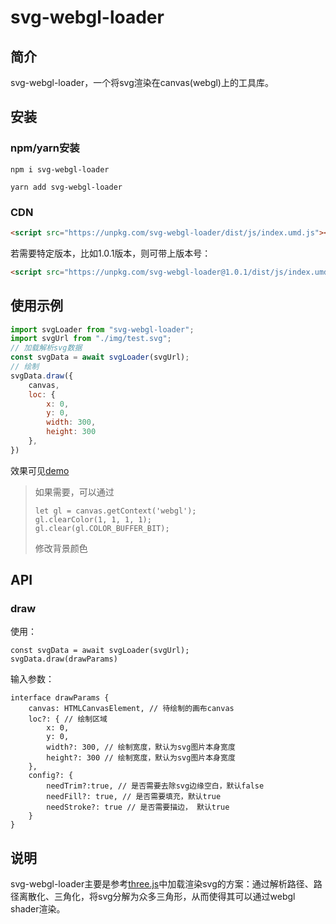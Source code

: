 # svg-webgl-loader

## 简介

svg-webgl-loader，一个将svg渲染在canvas(webgl)上的工具库。

## 安装

### npm/yarn安装

```shell
npm i svg-webgl-loader
```

```shell
yarn add svg-webgl-loader
```

### CDN

```html
<script src="https://unpkg.com/svg-webgl-loader/dist/js/index.umd.js"></script>

```

若需要特定版本，比如1.0.1版本，则可带上版本号：

```html
<script src="https://unpkg.com/svg-webgl-loader@1.0.1/dist/js/index.umd.js"></script>

```

## 使用示例

```js
import svgLoader from "svg-webgl-loader";
import svgUrl from "./img/test.svg";
// 加载解析svg数据
const svgData = await svgLoader(svgUrl);
// 绘制
svgData.draw({
	canvas,
	loc: {
		x: 0,
		y: 0,
		width: 300,
		height: 300
	},
})
```

效果可见[demo](https://codepen.io/yh418807968/pen/GREMPXw?editors=1011)
> 如果需要，可以通过
> ```
> let gl = canvas.getContext('webgl');
> gl.clearColor(1, 1, 1, 1);
> gl.clear(gl.COLOR_BUFFER_BIT);
> ```
> 修改背景颜色

## API
### draw
使用：
```
const svgData = await svgLoader(svgUrl);
svgData.draw(drawParams)
```
输入参数：
```
interface drawParams {
	canvas: HTMLCanvasElement, // 待绘制的画布canvas
	loc?: { // 绘制区域
		x: 0,
		y: 0,
		width?: 300, // 绘制宽度，默认为svg图片本身宽度
		height?: 300 // 绘制宽度，默认为svg图片本身宽度
	},
	config?: {
		needTrim?:true, // 是否需要去除svg边缘空白，默认false
		needFill?: true, // 是否需要填充，默认true
		needStroke?: true // 是否需要描边， 默认true
	}
}
```
## 说明
svg-webgl-loader主要是参考[three.js](https://github.com/mrdoob/three.js/blob/dev/examples/webgl_loader_svg.html)中加载渲染svg的方案：通过解析路径、路径离散化、三角化，将svg分解为众多三角形，从而使得其可以通过webgl shader渲染。


